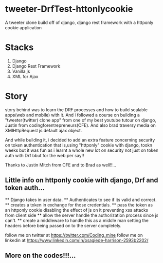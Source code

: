 # tweeter-DrfTest-httonlycookie
A tweeter clone build off of django, django rest framework with a httponly cookie application

# Stacks

1) Django 
2) Django Rest Framework
3) Vanilla js
4) XML for Ajax

# Story

story behind was to learn the DRF processes and how to build scalable apps(web and mobile) with it.
And i followed a course on building a "tweeter(twitter) clone app" from one of my best youtube tutour on django, Justin from codingforentrepreneurs(CFE).
And also brad traversy media on XMlHttpRequest js default ajax object.

And while building it, i decided to add an extra feature concerning security on token authentication that is,using "httponly" cookie with django, tookn weeks but it was fun as i learnt a whole new lot on security not just on token auth with Drf bbut for the web per say!!

Thanks to Justin Mitch from CFE and to Brad as well!!...


## Little info on httponly cookie with django, Drf and token auth...

** Django takes in user data.
** Authenticates to see if its valid and correct.
** creates a token in exchange for those credentials.
** pass the token as an httponly cookie disabling the effect of js on it preventing xss attacks from client side
** allow the server handle the authorization process since js can't.
** create a middleware to handle this as a middle man setting the headers before being passed on to the server completely.

follow me on twitter at https://twitter.com/Coding_mine
follow me on linkedin at https://www.linkedin.com/in/osagiede-harrison-2593b2202/
## More on the codes!!!...
